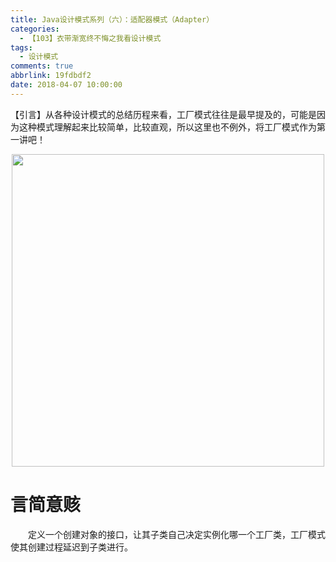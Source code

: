 ```yaml
---
title: Java设计模式系列（六）：适配器模式（Adapter）
categories:
  - 【103】衣带渐宽终不悔之我看设计模式
tags:
  - 设计模式
comments: true
abbrlink: 19fdbdf2
date: 2018-04-07 10:00:00
---
```

【引言】从各种设计模式的总结历程来看，工厂模式往往是最早提及的，可能是因为这种模式理解起来比较简单，比较直观，所以这里也不例外，将工厂模式作为第一讲吧！
<div align=center><img src="/img/2018/2018-08-20-06.jpg" width="500"/></div>
<!-- more -->

# 言简意赅
&emsp;&emsp;定义一个创建对象的接口，让其子类自己决定实例化哪一个工厂类，工厂模式使其创建过程延迟到子类进行。